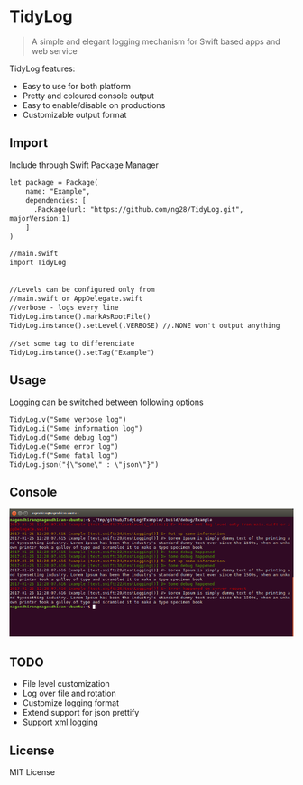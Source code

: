 # TidyLog

> A simple and elegant logging mechanism for Swift based apps and web service

TidyLog features:

 - Easy to use for both platform
 - Pretty and coloured console output
 - Easy to enable/disable on productions
 - Customizable output format


## Import
Include through Swift Package Manager

```
let package = Package(
    name: "Example",
    dependencies: [
      .Package(url: "https://github.com/ng28/TidyLog.git", majorVersion:1)
    ]
)
```

```
//main.swift
import TidyLog


//Levels can be configured only from
//main.swift or AppDelegate.swift
//verbose - logs every line
TidyLog.instance().markAsRootFile()
TidyLog.instance().setLevel(.VERBOSE) //.NONE won't output anything

//set some tag to differenciate
TidyLog.instance().setTag("Example")
```

## Usage

Logging can be switched between following options

```
TidyLog.v("Some verbose log")
TidyLog.i("Some information log")
TidyLog.d("Some debug log")
TidyLog.e("Some error log")
TidyLog.f("Some fatal log")
TidyLog.json("{\"some\" : \"json\"}")
```

## Console

![Output](/resources/tidylog.example.png)

## TODO

 - File level customization
 - Log over file and rotation
 - Customize logging format
 - Extend support for json prettify
 - Support xml logging

## License

MIT License
